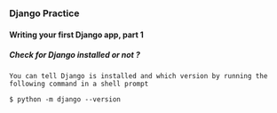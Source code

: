 ### Django Practice

#### Writing your first Django app, part 1

##### Check for Django installed or not ?
```
You can tell Django is installed and which version by running the following command in a shell prompt

$ python -m django --version

```
